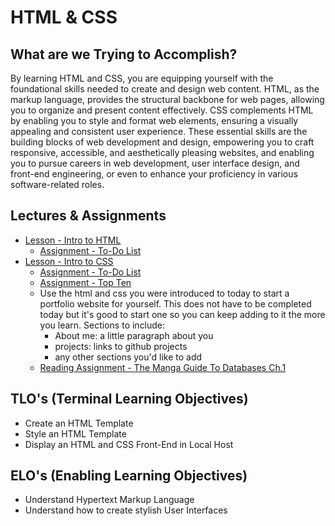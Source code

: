 # HTML & CSS

## What are we Trying to Accomplish?

By learning HTML and CSS, you are equipping yourself with the foundational skills needed to create and design web content. HTML, as the markup language, provides the structural backbone for web pages, allowing you to organize and present content effectively. CSS complements HTML by enabling you to style and format web elements, ensuring a visually appealing and consistent user experience. These essential skills are the building blocks of web development and design, empowering you to craft responsive, accessible, and aesthetically pleasing websites, and enabling you to pursue careers in web development, user interface design, and front-end engineering, or even to enhance your proficiency in various software-related roles.

## Lectures & Assignments

- [Lesson - Intro to HTML](./1-intro-to-html.md)
  - [Assignment - To-Do List](https://github.com/Code-Platoon-Assignments/html-css-to-do-list-I.git)
- [Lesson - Intro to CSS](./2-intro-to-css.md)
  - [Assignment - To-Do List](https://github.com/Code-Platoon-Assignments/html-css-to-do-list-II.git)
  - [Assignment - Top Ten](https://github.com/Code-Platoon-Assignments/html-top-ten.git)
  - Use the html and css you were introduced to today to start a portfolio website for yourself. This does not have to be completed today but it's good to start one so you can keep adding to it the more you learn.
  Sections to include:
    - About me: a little paragraph about you
    - projects: links to github projects
    - any other sections you'd like to add
  - [Reading Assignment - The Manga Guide To Databases Ch.1](https://drive.google.com/file/d/1734zrxCLK61P7tC6nhUX9LTpikivaxip/view?usp=drive_link)

## TLO's (Terminal Learning Objectives)

- Create an HTML Template
- Style an HTML Template
- Display an HTML and CSS Front-End in Local Host

## ELO's (Enabling Learning Objectives)

- Understand Hypertext Markup Language
- Understand how to create stylish User Interfaces
